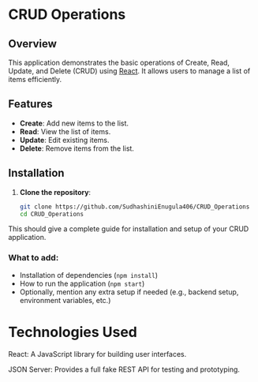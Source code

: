 # CRUD Operations

## Overview

This application demonstrates the basic operations of Create, Read, Update, and Delete (CRUD) using [React](https://reactjs.org/). It allows users to manage a list of items efficiently.

## Features

- **Create**: Add new items to the list.
- **Read**: View the list of items.
- **Update**: Edit existing items.
- **Delete**: Remove items from the list.

## Installation

1. **Clone the repository**:

   ```bash
   git clone https://github.com/SudhashiniEnugula406/CRUD_Operations
   cd CRUD_Operations

This should give a complete guide for installation and setup of your CRUD application.

### What to add:
- Installation of dependencies (`npm install`)
- How to run the application (`npm start`)
- Optionally, mention any extra setup if needed (e.g., backend setup, environment variables, etc.)

# Technologies Used
React: A JavaScript library for building user interfaces.


JSON Server: Provides a full fake REST API for testing and prototyping.

